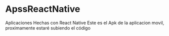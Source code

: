 # ApssReactNative
Aplicaciones Hechas con React Native
Este es el Apk de la aplicacion movil, proximamente estaré subiendo el código
